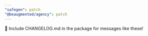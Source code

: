 ```yaml
---
"safegen": patch
"@beaugmented/agency": patch
---
```


🐛 Include CHANGELOG.md in the package for messages like these!
